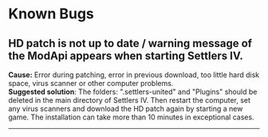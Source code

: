 # Known Bugs

## **HD patch is not up to date / warning message of the ModApi appears when starting Settlers IV.**&#x20;

**Cause:** Error during patching, error in previous download, too little hard disk space, virus scanner or other computer problems. \
**Suggested solution**: The folders: ".settlers-united" and "Plugins" should be deleted in the main directory of Settlers IV. Then restart the computer, set any virus scanners and download the HD patch again by starting a new game. The installation can take more than 10 minutes in exceptional cases.

****
